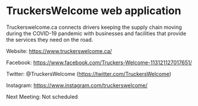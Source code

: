 # TruckersWelcome web application
Truckerswelcome.ca connects drivers keeping the supply chain moving during the COVID-19 pandemic with businesses and facilities that provide the services they need on the road.

Website: https://www.truckerswelcome.ca/

Facebook: https://www.facebook.com/Truckers-Welcome-113121127017651/

Twitter: @TruckersWelcome (https://twitter.com/TruckersWelcome)

Instagram: https://www.instagram.com/truckerswelcome/


Next Meeting:
Not scheduled
